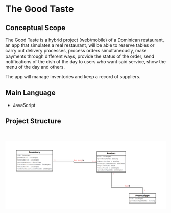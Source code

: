 # The Good Taste

## Conceptual Scope

The Good Taste is a hybrid project (web/mobile) of a Dominican restaurant, an app that simulates a real restaurant, will be able to reserve tables or carry out delivery processes, process orders simultaneously, make payments through different ways, provide the status of the order, send notifications of the dish of the day to users who want said service, show the menu of the day and others.

The app will manage inventories and keep a record of suppliers.

## Main Language

- JavaScript

## Project Structure

<br/>

![](./src/assets/UML-project-structure.PNG)
